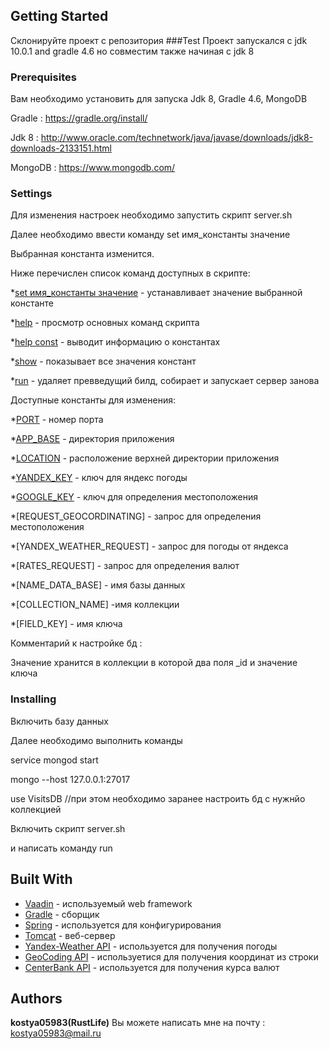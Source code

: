 ## Getting Started
Склонируйте проект с репозитория 
###Test
Проект запускался с jdk 10.0.1 and gradle 4.6
но совместим также начиная с jdk 8
### Prerequisites

Вам необходимо установить для запуска Jdk 8, Gradle 4.6, MongoDB

Gradle : https://gradle.org/install/

Jdk 8 : http://www.oracle.com/technetwork/java/javase/downloads/jdk8-downloads-2133151.html

MongoDB : https://www.mongodb.com/

### Settings
Для изменения настроек необходимо запустить скрипт server.sh

Далее необходимо ввести команду set имя_константы значение

Выбранная константа изменится.

Ниже перечислен список команд доступных в скрипте:

*[set имя_константы значение]() - устанавливает значение выбранной константе

*[help]() - просмотр основных команд скрипта

*[help const]() - выводит информацию о константах

*[show]() - показывает все значения констант

*[run]() - удаляет превведущий билд, собирает и запускает сервер занова

Доступные константы для изменения:

*[PORT]() - номер порта

*[APP_BASE]() - директория приложения

*[LOCATION]() - расположение верхней директории приложения

*[YANDEX_KEY]() - ключ для яндекс погоды

*[GOOGLE_KEY]() - ключ для определения местоположения

*[REQUEST_GEOCORDINATING] - запрос для определения местоположения

*[YANDEX_WEATHER_REQUEST] - запрос для погоды от яндекса

*[RATES_REQUEST] - запрос для определения валют

*[NAME_DATA_BASE] - имя базы данных

*[COLLECTION_NAME] -имя коллекции

*[FIELD_KEY] - имя ключа

Комментарий к настройке бд :

Значение хранится в коллекции в которой два поля _id и значение ключа 
### Installing
Включить базу данных

Далее необходимо выполнить команды

service mongod start

mongo --host 127.0.0.1:27017

use VisitsDB //при этом необходимо заранее настроить бд с нужнйо коллекцией

Включить скрипт server.sh

и написать команду run

## Built With

* [Vaadin](https://vaadin.com/framework) - используемый  web framework 
* [Gradle](https://gradle.org/) - сборщик
* [Spring](https://spring.io/) - используется для конфигурирования
* [Tomcat](http://tomcat.apache.org/) - веб-сервер
* [Yandex-Weather API](https://tech.yandex.ru/weather/doc/dg/concepts/forecast-response-test-docpage/) - используется для получения погоды
* [GeoCoding API](https://developers.google.com/maps/documentation/geocoding/intro?hl=ru) - используетися для получения координат из строки
* [CenterBank API](https://www.cbr-xml-daily.ru/) - используется для получения курса валют

## Authors

**kostya05983(RustLife)**
Вы можете написать мне на почту : kostya05983@mail.ru


